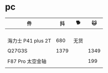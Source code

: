 # pc

|件|抖|🐕|🐱|
|-|-|-|-|
|||||
|||||
|||||
|||||
|海力士 P41 plus 2T|680|无货||
|||||
|Q27G3S|1379||1349|
|||||
|F87 Pro 太空金轴|||199|
|||||

